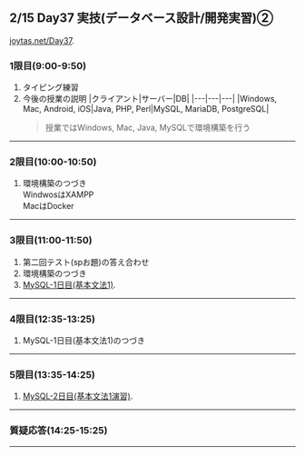 ## 2/15 Day37 実技(データベース設計/開発実習)②
[joytas.net/Day37]().
### 1限目(9:00-9:50)
1. タイピング練習
1. 今後の授業の説明
	|クライアント|サーバー|DB|
	|---|---|---|
	|Windows, Mac, Android, iOS|Java, PHP, Perl|MySQL, MariaDB, PostgreSQL|
	> 授業ではWindows, Mac, Java, MySQLで環境構築を行う
---
### 2限目(10:00-10:50)
1. 環境構築のつづき  
	WindwosはXAMPP  
	MacはDocker
---
### 3限目(11:00-11:50)
1. 第二回テスト(spお題)の答え合わせ
1. 環境構築のつづき
1. [MySQL-1日目(基本文法1)](https://joytas.net/programming/mysql/mysql01).
---
### 4限目(12:35-13:25)
1. MySQL-1日目(基本文法1)のつづき
---
### 5限目(13:35-14:25)
1. [MySQL-2日目(基本文法1演習)](https://joytas.net/programming/mysql/mysql02).
---
### 質疑応答(14:25-15:25)
---
